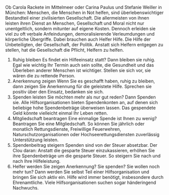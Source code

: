 Ob Carola Rackete im Mittelmeer oder Carina Paulus und Stefanie Weiller  in München: Menschen, die Menschen in Not helfen, sind überlebenswichtiger Bestandteil einer zivilisierten Gesellschaft. Die allermeisten von ihnen leisten ihren Dienst an Menschen, Gesellschaft und Moral nicht nur unentgeltlich, sondern mitunter auf eigene Kosten. Dennoch erleiden sie viel zu oft verbale Anfeindungen, demoralisierende Verleumdungen und körperliche Übergriffe.
Dabei brauchen auch Helfer Hilfe. Die Hilfe der Unbeteiligten, der Gesellschaft, der Politik. Anstatt sich Helfern entgegen zu stellen, hat die Gesellschaft die Pflicht, Helfern zu helfen.

1.	Ruhig bleiben
    Es findet ein Hilfeeinsatz statt? Dann bleiben sie ruhig. Egal wie wichtig Ihr Termin auch sein sollte, die Gesundheit und das Überleben anderer Menschen ist wichtiger. Stellen sie sich vor, sie wären die zu rettende Person.
2.	Anerkennung zeigen
    Wenn Sie es geschafft haben, ruhig zu bleiben, dann zeigen Sie Anerkennung für die geleistete Hilfe. Sprechen sie positiv über den Einsatz, bedanken sie sich.
3.	Spenden leisten
    Sie möchten mehr als nur gut reden? Dann Spenden sie. Alle Hilfsorganisationen bieten Spendenkonten an, auf denen sich beliebige hohe Spendenbeträge überweisen lassen. Das gespendete Geld könnte vielleicht einmal Ihr Leben retten.
4.	Mitgliedschaft beantragen
    Eine einmalige Spende ist Ihnen zu wenig? Beantragen Sie eine Mitgliedschaft. So können Sie jährlich oder monatlich Rettungsdienste, Freiwillige Feuerwehren, Naturschutzorganisationen oder Hochseerettungsdiensten zuverlässig Unterstützung leisten.
5.	Spendenbeitrag steigern
    Spenden sind von der Steuer absetzbar. Der Clou daran: Anstatt die gesparte Steuer einzukassieren, erhöhen Sie ihre Spendenbeträge um die gesparte Steuer. So steigern Sie nach und nach Ihre Hilfeleistung.
6.	Helfer werden
    Sie zeigen Anerkennung? Sie spenden? Sie wollen noch mehr tun? Dann werden Sie selbst Teil einer Hilfsorganisation und bringen Sie sich aktiv ein. Hilfe wird immer benötigt, insbesondere durch Ehrenamtliche. Viele Hilfsorganisationen suchen sogar händeringend Nachwuchs.
